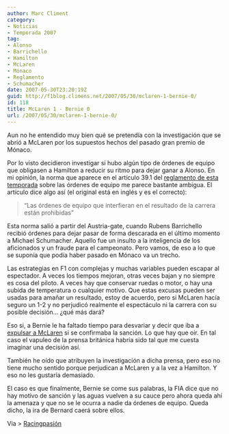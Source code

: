 ```yaml
---
author: Marc Climent
category:
- Noticias
- Temporada 2007
tag:
- Alonso
- Barrichello
- Hamilton
- McLaren
- Mónaco
- Reglamento
- Schumacher
date: 2007-05-30T23:20:19Z
guid: http://f1blog.climens.net/2007/05/30/mclaren-1-bernie-0/
id: 118
title: McLaren 1 - Bernie 0
url: /2007/05/30/mclaren-1-bernie-0/
---
```


Aun no he entendido muy bien qué se pretendía con la investigación que se abrió a McLaren por los supuestos hechos del pasado gran premio de Mónaco.

Por lo visto decidieron investigar si hubo algún tipo de órdenes de equipo que obligasen a Hamilton a reducir su ritmo para dejar ganar a Alonso. En mi opinión, la norma que aparece en el artículo 39.1 del [reglamento de esta temporada](http://www.fia.com/sport/Regulations/f1regs.html) sobre las órdenes de equipo me parece bastante ambigua. El artículo dice algo así (el original está en inglés y es el correcto):

> “Las órdenes de equipo que interfieran en el resultado de la carrera están prohibidas&#8221;

Esta norma salió a partir del Austria-gate, cuando Rubens Barrichello recibió órdenes para dejar pasar de forma descarada en el último momento a Michael Schumacher. Aquello fue un insulto a la inteligencia de los aficionados y un fraude para el campeonato. Pero vamos, de eso a lo que se suponía que podía haber pasado en Mónaco va un trecho.

Las estrategias en F1 con complejas y muchas variables pueden escapar al espectador. A veces los tiempos mejoran, otras veces bajan y no siempre es cosa del piloto. A veces hay que conservar ruedas o motor, o hay una subida de temperatura o cualquier motivo. Que estas excusas pueden ser usadas para amañar un resultado, estoy de acuerdo, pero si McLaren hacía seguro un 1-2 y no perjudicó realmente el espectáculo ni la carrera con su posible decisión&#8230; ¿qué más dará?

Eso si, a Bernie le ha faltado tiempo para desvariar y decir que iba a [expulsar a McLaren](http://www.elpais.com/articulo/deportes/Ecclestone/amenaza/expulsar/McLaren/confirma/manipulo/carrera/elpepudep/20070530elpepudep_7/Tes) si se confirmaba la sanción. Lo que hay que oir. En tal caso el vapuleo de la prensa británica habría sido tal que me cuesta imaginar una decisión así.

También he oído que atribuyen la investigación a dicha prensa, pero eso no tiene mucho sentido porque perjudican a McLaren y a la vez a Hamilton. Y eso no les gustaría demasiado.

El caso es que finalmente, Bernie se come sus palabras, la FIA dice que no hay motivo de sanción y las aguas vuelven a su cauce pero ahora queda ahí la amenaza y que no se le ocurra a nadie da órdenes de equipo. Queda dicho, la ira de Bernard caerá sobre ellos.

Via > [Racingpasión](http://www.racingpasion.com/2007/05/30-la-fia-no-sanciona-a-mclaren-mercedes)